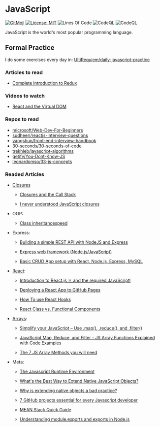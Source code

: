 # JavaScript

[![GitMoji](https://img.shields.io/badge/Gitmoji-%F0%9F%8E%A8%20-FFDD67.svg)](https://gitmoji.dev)
[![License: MIT](https://img.shields.io/badge/License-MIT-blue.svg)](https://opensource.org/licenses/MIT)
![Lines Of Code](https://img.shields.io/tokei/lines/github.com/UltiRequiem/javascript?color=blue&label=Total%20Lines)
![CodeQL](https://github.com/UltiRequiem/javascript/workflows/CodeQL/badge.svg)
![CodeQL](https://github.com/UltiRequiem/javascript/workflows/Eslint/badge.svg)


JavaScript is the world's most popular programming language.

## Formal Practice

I do some exercises every day in:
[UltiRequiem/daily-javascript-practice](https://github.com/UltiRequiem/daily-javascript-practice)

### Articles to read

- [Complete Introduction to Redux](https://dev.to/cenacr007_harsh/complete-introduction-to-redux-2281)

### Videos to watch

- [React and the Virtual DOM](https://youtu.be/BYbgopx44vo)

### Repos to read

- [microsoft/Web-Dev-For-Beginners](https://github.com/microsoft/Web-Dev-For-Beginners)
- [sudheerj/reactjs-interview-questions](https://github.com/sudheerj/reactjs-interview-questions)
- [yangshun/front-end-interview-handbook](https://github.com/yangshun/front-end-interview-handbook)
- [30-seconds/30-seconds-of-code](https://github.com/30-seconds/30-seconds-of-code)
- [trekhleb/javascript-algorithms](https://github.com/trekhleb/javascript-algorithms)
- [getify/You-Dont-Know-JS](https://github.com/getify/You-Dont-Know-JS)
- [leonardomso/33-js-concepts](https://github.com/leonardomso/33-js-concepts)

### Readed Articles

- [Closures](./closures/)

  - [Closures and the Call Stack](https://medium.com/@akaphenom/javascript-closures-and-the-call-stack-722ef2c3b5a8)

  - [I never understood JavaScript closures](https://medium.com/dailyjs/i-never-understood-javascript-closures-9663703368e8)

- OOP:

  - [Class inheritancespeed](https://javascript.info/class-inheritance)

- Express:

  - [Building a simple REST API with NodeJS and Express](https://medium.com/@onejohi/building-a-simple-rest-api-with-nodejs-and-express-da6273ed7ca9)

  - [Express web framework (Node.js/JavaScript)](https://developer.mozilla.org/en-US/docs/Learn/Server-side/Express_Nodejs)

  - [Basic CRUD App setup with React, Node.js, Express, MySQL](https://medium.com/@arijit_chowdhury/basic-crud-app-setup-with-react-node-js-express-mysql-5e097e1145ff)

- [React](https://reactjs.org):

  - [Introduction to React.js ⚛ and the required JavaScript!](https://dev.to/cenacr007_harsh/introduction-to-react-js-and-the-required-javascript-5coh)

  - [Deploying a React App to GitHub Pages](https://dev.to/cenacr007_harsh/deploying-a-react-app-to-github-pages-370)

  - [How To use React Hooks](https://desarrollofront.medium.com/entendiendo-los-hooks-de-react-c%C3%B3mo-usar-usestate-y-useeffect-en-nuestros-componentes-611b9e826dfa)

  - [React Class vs. Functional Components](https://betterprogramming.pub/react-class-vs-functional-components-2327c7324bdd)

- [Arrays](./arrays/):

  - [Simplify your JavaScript – Use .map(), .reduce(), and .filter()](https://medium.com/poka-techblog/simplify-your-javascript-use-map-reduce-and-filter-bd02c593cc2d)

  - [JavaScript Map, Reduce, and Filter - JS Array Functions Explained with Code Examples](https://www.freecodecamp.org/news/javascript-map-reduce-and-filter-explained-with-examples)

  - [The 7 JS Array Methods you will need](https://medium.com/dailyjs/the-7-js-array-methods-you-will-need-in-2021-a9faa83b50e8)

- Meta:

  - [The Javascript Runtime Environment](https://medium.com/@olinations/the-javascript-runtime-environment-d58fa2e60dd0)

  - [What's the Best Way to Extend Native JavaScript Objects?](https://www.designcise.com/web/tutorial/whats-the-best-way-to-extend-native-javascript-objects)

  - [Why is extending native objects a bad practice?](https://stackoverflow.com/questions/14034180/why-is-extending-native-objects-a-bad-practice)

  - [7 GitHub projects essential for every Javascript developer](https://dev.to/ankit01oss/7-github-projects-essential-for-every-javascript-developer-258i)

  - [MEAN Stack Quick Guide](https://medium.com/@onejohi/mean-stack-quick-guide-f50351ba56eb)

  - [Understanding module.exports and exports in Node.js](https://www.sitepoint.com/understanding-module-exports-exports-node-js)
